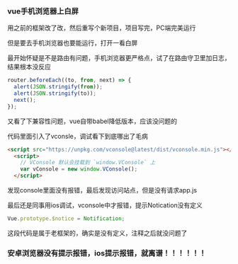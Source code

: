 ### vue手机浏览器上白屏

用之前的框架改了改，然后重写个新项目，项目写完，PC端完美运行

但是要去手机浏览器也要能运行，打开一看白屏

最开始怀疑是不是路由有问题，手机浏览器更严格点，试了在路由守卫里加日志，结果根本没反应
```js
router.beforeEach((to, from, next) => {
  alert(JSON.stringify(from));
  alert(JSON.stringify(to));
  next();
});
```

又看了下兼容性问题，vue自带babel降低版本，应该没问题的

代码里面引入了vconsle，调试看下到底哪出了毛病
```html
<script src="https://unpkg.com/vconsole@latest/dist/vconsole.min.js"></script>
  <script>
    // VConsole 默认会挂载到 `window.VConsole` 上
    var vConsole = new window.VConsole();
  </script>
```

发现console里面没有报错，最后发现访问站点，但是没有请求app.js

最后还是同事用ios调试，vconsole中才报错，提示Notication没有定义
```js
Vue.prototype.$notice = Notification;
```

这段代码是属于老框架的，确实是没有定义，注释之后就没问题了

### 安卓浏览器没有提示报错，ios提示报错，就离谱！！！！！！